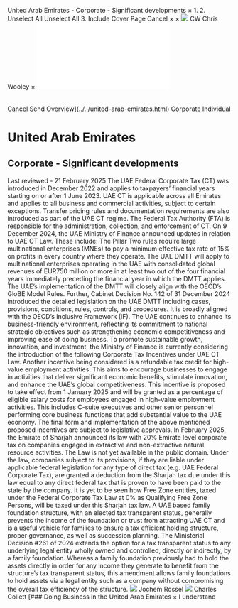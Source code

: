United Arab Emirates - Corporate - Significant developments
×
1.
2.
Unselect All
Unselect All
3.
Include Cover Page
Cancel
×
×
![](../../-/media/world-wide-tax-summaries/attachments/global---chris-wooley.ashx%3Frev=ac5e5f3223b34096b1afc2a6009c7320&revision=ac5e5f32-23b3-4096-b1af-c2a6009c7320&hash=859B7ADC84DC2CBEC9760E9E6EE7DE6D0A8BFCDF)
CW
Chris Wooley
×
![](significant-developments.html)
######
Cancel
Send
Overview](../../united-arab-emirates.html)
Corporate
Individual
# United Arab Emirates
## Corporate - Significant developments
Last reviewed - 21 February 2025
The UAE Federal Corporate Tax (CT) was introduced in December 2022 and applies to taxpayers’ financial years starting on or after 1 June 2023.
UAE CT is applicable across all Emirates and applies to all business and commercial activities, subject to certain exceptions. Transfer pricing rules and documentation requirements are also introduced as part of the UAE CT regime. The Federal Tax Authority (FTA) is responsible for the administration, collection, and enforcement of CT.
On 9 December 2024, the UAE Ministry of Finance announced updates in relation to UAE CT Law. These include:
The Pillar Two rules require large multinational enterprises (MNEs) to pay a minimum effective tax rate of 15% on profits in every country where they operate. The UAE DMTT will apply to multinational enterprises operating in the UAE with consolidated global revenues of EUR750 million or more in at least two out of the four financial years immediately preceding the financial year in which the DMTT applies. The UAE’s implementation of the DMTT will closely align with the OECD’s GloBE Model Rules.
Further, Cabinet Decision No. 142 of 31 December 2024 introduced the detailed legislation on the UAE DMTT including cases, provisions, conditions, rules, controls, and procedures. It is broadly aligned with the OECD’s Inclusive Framework (IF).
The UAE continues to enhance its business-friendly environment, reflecting its commitment to national strategic objectives such as strengthening economic competitiveness and improving ease of doing business. To promote sustainable growth, innovation, and investment, the Ministry of Finance is currently considering the introduction of the following Corporate Tax Incentives under UAE CT Law.
Another incentive being considered is a refundable tax credit for high-value employment activities. This aims to encourage businesses to engage in activities that deliver significant economic benefits, stimulate innovation, and enhance the UAE’s global competitiveness. This incentive is proposed to take effect from 1 January 2025 and will be granted as a percentage of eligible salary costs for employees engaged in high-value employment activities. This includes C-suite executives and other senior personnel performing core business functions that add substantial value to the UAE economy.
The final form and implementation of the above mentioned proposed incentives are subject to legislative approvals.
In February 2025, the Emirate of Sharjah announced its law with 20% Emirate level corporate tax on companies engaged in extractive and non-extractive natural resource activities. The Law is not yet available in the public domain.
Under the law, companies subject to its provisions, if they are liable under applicable federal legislation for any type of direct tax (e.g. UAE Federal Corporate Tax), are granted a deduction from the Sharjah tax due under this law equal to any direct federal tax that is proven to have been paid to the state by the company.
It is yet to be seen how Free Zone entities, taxed under the Federal Corporate Tax Law at 0% as Qualifying Free Zone Persons, will be taxed under this Sharjah tax law.
A UAE based family foundation structure, with an elected tax transparent status, generally prevents the income of the foundation or trust from attracting UAE CT and is a useful vehicle for families to ensure a tax efficient holding structure, proper governance, as well as succession planning.
The Ministerial Decision #261 of 2024 extends the option for a tax transparent status to any underlying legal entity wholly owned and controlled, directly or indirectly, by a family foundation. Whereas a family foundation previously had to hold the assets directly in order for any income they generate to benefit from the structure’s tax transparent status, this amendment allows family foundations to hold assets via a legal entity such as a company without compromising the overall tax efficiency of the structure.
![](../../-/media/world-wide-tax-summaries/attachments/uae---jochem_rossel.ashx%3Frev=f128c625a29b4b58911e8af5d94c89c8&revision=f128c625-a29b-4b58-911e-8af5d94c89c8&hash=BE2C1AE6928A1142909DAC2AAA302BB3661E4BBD)
Jochem Rossel
![](../../-/media/world-wide-tax-summaries/unitedarabemiratescharles-collettct-team-photosjpg20250211080938745.ashx%3Frev=3996917b0a434adf8f8f119facba1a70&revision=3996917b-0a43-4adf-8f8f-119facba1a70&hash=871D858DF52795A6030E58E02D089862922DF7C5)
Charles Collett
[### Doing Business in the United Arab Emirates
×
I understand